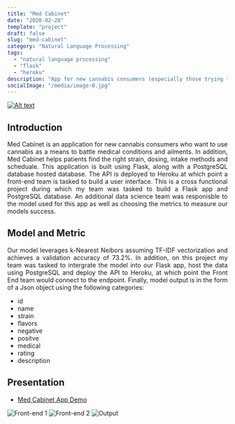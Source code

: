 ```yaml
---
title: "Med Cabinet"
date: "2020-02-28"
template: "project"
draft: false
slug: "med-cabinet"
category: "Natural Language Processing"
tags:
  - "natural language processing" 
  - "flask"
  - "heroku"
description: "App for new cannabis consumers (especially those trying to get off of pharmaceuticals) who want to use cannabis as a means to battle medical conditions and ailments."
socialImage: "/media/image-0.jpg"
---
```

[![Alt text](/media/icons/GitHub-Mark-32px.png)](https://github.com/andronikmk/med-cabinet-data-science)


## Introduction

<p style="text-align: justify;"> 
Med Cabinet is an application for new cannabis consumers who want to use cannabis as a means to battle medical conditions
and ailments. In addition, Med Cabinet helps patients find the right strain, dosing, intake methods and scheduale.
This application is built using Flask, along with a PostgreSQL database hosted database. The API is deployed to Heroku at which
point a front-end team is tasked to build a user interface. This is a cross functional project during which my team was tasked
to build a Flask app and PostgreSQL database. An additional data science team was responisble to the model used for this app as
well as choosing the metrics to measure our models success.  
</p>

## Model and Metric

<p style="text-align: justify;"> 
Our model leverages k-Nearest Neibors assuming TF-IDF vectorization and achieves a 
validation accuracy of 73.2%. In addition, on this project my team was tasked
to intergrate the model into our Flask app, host the data using PostgreSQL and
deploy the API to Heroku, at which point the Front End team would connect to
the endpoint. Finally, model output is in the form of a Json object using the following
categories:
</p>

+ id
+ name
+ strain
+ flavors
+ negative
+ positve
+ medical
+ rating
+ description

## Presentation

+ [Med Cabinet App Demo](https://med-cab-app.herokuapp.com/)

<img src="/media/med-cabinet/img1.png" alt="Front-end 1">
<img src="/media/med-cabinet/img2.png" alt="Front-end 2">
<img src="/media/med-cabinet/img3.png" alt="Output">